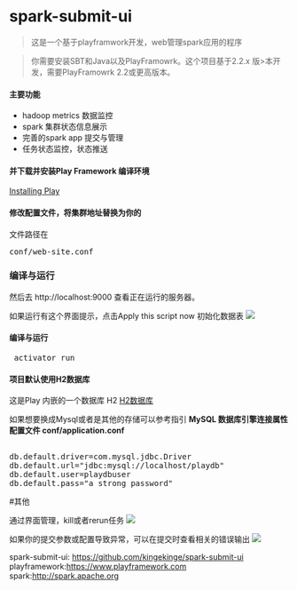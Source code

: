 
# spark-submit-ui
>这是一个基于playframwork开发，web管理spark应用的程序

>你需要安装SBT和Java以及PlayFramowrk。这个项目基于2.2.x 版>本开发，需要PlayFramowrk 2.2或更高版本。

#### 主要功能
* hadoop metrics 数据监控
* spark 集群状态信息展示
* 完善的spark app 提交与管理
* 任务状态监控，状态推送

#### 并下载并安装Play Framework 编译环境
 [Installing Play](https://www.playframework.com/documentation/2.5.x/Installing") 


#### 修改配置文件，将集群地址替换为你的
文件路径在
<pre>conf/web-site.conf</pre>
### 编译与运行
然后去 http://localhost:9000 查看正在运行的服务器。

如果运行有这个界面提示，点击Apply this script now 初始化数据表
 ![](http://upload-images.jianshu.io/upload_images/522641-65dbf16c874c1289.png?imageMogr2/auto-orient/strip%7CimageView2/2/w/1240)

#### 编译与运行
<pre> activator run </pre>

#### 项目默认使用H2数据库
这是Play 内嵌的一个数据库 H2
[H2数据库]("http://www.h2database.com/html/main.html") 

如果想要换成Mysql或者是其他的存储可以参考指引
<b>MySQL 数据库引擎连接属性
配置文件 conf/application.conf
</b>
<pre> 
db.default.driver=com.mysql.jdbc.Driver
db.default.url="jdbc:mysql://localhost/playdb"
db.default.user=playdbuser
db.default.pass="a strong password" </pre>


#其他

通过界面管理，kill或者rerun任务
![](http://upload-images.jianshu.io/upload_images/522641-8bc5a35a895f944e.png?imageMogr2/auto-orient/strip%7CimageView2/2/w/1240)

如果你的提交参数或配置导致异常，可以在提交时查看相关的错误输出
![](http://upload-images.jianshu.io/upload_images/522641-1ffd0eafacfc4c1f.png?imageMogr2/auto-orient/strip%7CimageView2/2/w/1240)


spark-submit-ui: https://github.com/kingekinge/spark-submit-ui
playframework:https://www.playframework.com
spark:http://spark.apache.org
